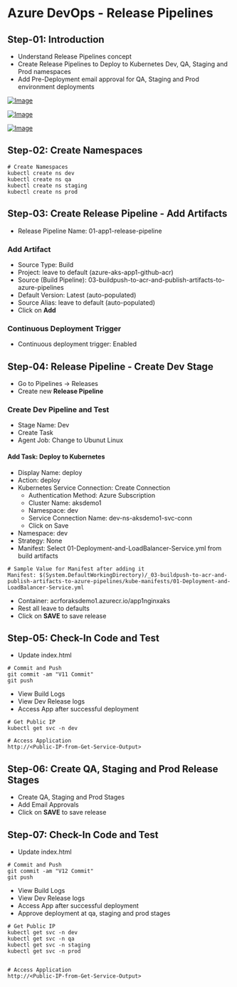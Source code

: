 # Azure DevOps -  Release Pipelines

## Step-01: Introduction
- Understand Release Pipelines concept
- Create Release Pipelines to Deploy to Kubernetes Dev, QA, Staging and Prod namespaces
- Add Pre-Deployment email approval for QA, Staging and Prod environment deployments

[![Image](https://www.stacksimplify.com/course-images/azure-devops-release-pipelines-for-azure-aks.png "Azure AKS Kubernetes - Masterclass")](https://www.udemy.com/course/aws-eks-kubernetes-masterclass-devops-microservices/?referralCode=257C9AD5B5AF8D12D1E1)

[![Image](https://www.stacksimplify.com/course-images/azure-devops-release-pipelines-demo-for-azure-aks.png "Azure AKS Kubernetes - Masterclass")](https://www.udemy.com/course/aws-eks-kubernetes-masterclass-devops-microservices/?referralCode=257C9AD5B5AF8D12D1E1)

[![Image](https://www.stacksimplify.com/course-images/azure-devops-release-pipelines-releases-demo-for-azzure-aks.png "Azure AKS Kubernetes - Masterclass")](https://www.udemy.com/course/aws-eks-kubernetes-masterclass-devops-microservices/?referralCode=257C9AD5B5AF8D12D1E1)

## Step-02: Create Namespaces
```
# Create Namespaces
kubectl create ns dev
kubectl create ns qa
kubectl create ns staging
kubectl create ns prod
```

## Step-03: Create Release Pipeline - Add Artifacts
- Release Pipeline Name: 01-app1-release-pipeline

### Add Artifact
- Source Type: Build
- Project: leave to default (azure-aks-app1-github-acr)
- Source (Build Pipeline): 03-buildpush-to-acr-and-publish-artifacts-to-azure-pipelines
- Default Version: Latest (auto-populated)
- Source Alias: leave to default (auto-populated)
- Click on **Add**

### Continuous Deployment Trigger
- Continuous deployment trigger: Enabled

## Step-04: Release Pipeline - Create Dev Stage
- Go to Pipelines -> Releases
- Create new **Release Pipeline**
### Create Dev Pipeline and Test
- Stage Name: Dev
- Create Task 
- Agent Job: Change to Ubunut Linux
#### Add Task: Deploy to Kubernetes
- Display Name: deploy
- Action: deploy
- Kubernetes Service Connection: Create Connection
  - Authentication Method: Azure Subscription
  - Cluster Name: aksdemo1
  - Namespace: dev
  - Service Connection Name: dev-ns-aksdemo1-svc-conn
  - Click on Save
- Namespace: dev
- Strategy: None
- Manifest: Select 01-Deployment-and-LoadBalancer-Service.yml  from build artifacts
```
# Sample Value for Manifest after adding it
Manifest: $(System.DefaultWorkingDirectory)/_03-buildpush-to-acr-and-publish-artifacts-to-azure-pipelines/kube-manifests/01-Deployment-and-LoadBalancer-Service.yml  
```
- Container: acrforaksdemo1.azurecr.io/app1nginxaks
- Rest all leave to defaults
- Click on **SAVE** to save release

## Step-05: Check-In Code and Test
- Update index.html
```
# Commit and Push
git commit -am "V11 Commit"
git push
```
- View Build Logs
- View Dev Release logs
- Access App after successful deployment
```
# Get Public IP
kubectl get svc -n dev

# Access Application
http://<Public-IP-from-Get-Service-Output>
```

## Step-06: Create QA, Staging and Prod Release Stages
- Create QA, Staging and Prod Stages
- Add Email Approvals
- Click on **SAVE** to save release

## Step-07: Check-In Code and Test
- Update index.html
```
# Commit and Push
git commit -am "V12 Commit"
git push
```
- View Build Logs
- View Dev Release logs
- Access App after successful deployment
- Approve deployment at qa, staging and prod stages
```
# Get Public IP
kubectl get svc -n dev
kubectl get svc -n qa
kubectl get svc -n staging
kubectl get svc -n prod


# Access Application
http://<Public-IP-from-Get-Service-Output>
```
